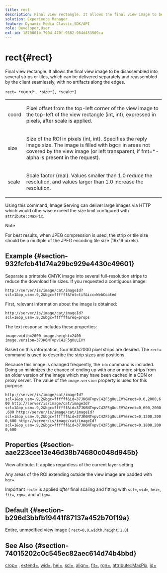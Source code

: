 ```yaml
---
title: rect
description: Final view rectangle. It allows the final view image to be disassembled into several strips or tiles, which can be delivered separately and reassembled by the client seamlessly, with no artifacts along the edges.
solution: Experience Manager
feature: Dynamic Media Classic,SDK/API
role: Developer,User
exl-id: 1870001b-7904-470f-9582-984d453509ca
---
```

# rect{#rect}

Final view rectangle. It allows the final view image to be disassembled into several strips or tiles, which can be delivered separately and reassembled by the client seamlessly, with no artifacts along the edges.

 `rect= *`coord`*, *`size`*[, *`scale`*]`

<table id="simpletable_69D112F85FA24EFCA727B398DC8ED699"> 
 <tr class="strow"> 
  <td class="stentry"> <p><span class="varname"> coord</span> </p> </td> 
  <td class="stentry"> <p>Pixel offset from the top-left corner of the view image to the top-left of the view rectangle (int, int), expressed in pixels, after <span class="varname"> scale</span> is applied. </p></td> 
 </tr> 
 <tr class="strow"> 
  <td class="stentry"> <p><span class="varname"> size</span> </p></td> 
  <td class="stentry"> <p>Size of the ROI in pixels (int, int). Specifies the reply image size. The image is filled with <span class="codeph"> bgc=</span> in areas not covered by the view image (or left transparent, if <span class="codeph"> fmt=*-alpha</span> is present in the request). </p></td> 
 </tr> 
 <tr class="strow"> 
  <td class="stentry"> <p><span class="varname"> scale</span> </p></td> 
  <td class="stentry"> <p>Scale factor (real). Values smaller than 1.0 reduce the resolution, and values larger than 1.0 increase the resolution. </p></td> 
 </tr> 
</table>

Using this command, Image Serving can deliver large images via HTTP which would otherwise exceed the size limit configured with `attribute::MaxPix`.

>[!NOTE]
>
>For best results, when JPEG compression is used, the strip or tile size should be a multiple of the JPEG encoding tile size (16x16 pixels).

## Example {#section-932fcfcb41d74a29bc929e4430c49601}

Separate a printable CMYK image into several full-resolution strips to reduce the download file sizes. If you requested a contiguous image:

`http://server/is/image/cat/imageId?scl=1&op_usm=.9,2&bgc=ffffff&fmt=tif&icc=WebCoated`

First, relevant information about the image is obtained:

`http://server/is/image/cat/imageId?scl=1&op_usm=.9,2&bgc=ffffff&req=props`

The text response includes these properties:

`image.width=2000 image.height=2400 image.version=37JK6NTvpvC42F5gOuLEVY`

Based on this information, four 600x2000 pixel strips are desired. The `rect=` command is used to describe the strip sizes and positions.

Because this image is changed frequently, the `id=` command is included. Doing so minimizes the chance of ending up with one or more strips from an older version of the image which may have been cached in a CDN or proxy server. The value of the `image.version` property is used for this purpose.

`http://server/is/image/cat/imageId?scl=1&op_usm=.9,2&bgc=ffffff&id=37JK6NTvpvC42F5gOuLEVY&rect=0,0,2000,600 http://server/is/image/cat/imageId?scl=1&op_usm=.9,2&bgc=ffffff&id=37JK6NTvpvC42F5gOuLEVY&rect=0,600,2000,600 http://server/is/image/cat/imageId?scl=1&op_usm=.9,2&bgc=ffffff&id=37JK6NTvpvC42F5gOuLEVY&rect=0,1200,2000,600 http://server/is/image/cat/imageId?scl=1&op_usm=.9,2&bgc=ffffff&id=37JK6NTvpvC42F5gOuLEVY&rect=0,1800,2000,600`

## Properties {#section-aae223cee13e46d38b74680c048d945b}

View attribute. It applies regardless of the current layer setting.

Any areas of the ROI extending outside the view image are padded with `bgc=`.

Important `rect=` is applied *after* final scaling and fitting with `scl=`, `wid=`, `hei=`, `fit=`, `rgn=`, and `align=`.

## Default {#section-b296d3bbfb19441f87137a452b70f19a}

Entire, unmodified view image ( `rect=0,0,width,height,1.0`).

## See Also {#section-74015202c0c545ec82aec614d74b4bbd}

[crop=](../../../../../is-api/http-ref/image-serving-api-ref/c-http-protocol-reference/c-command-reference/r-crop.md#reference-6fd0f6399966446ab4425ce050572eab) , [extend=](../../../../../is-api/http-ref/image-serving-api-ref/c-http-protocol-reference/c-command-reference/r-extend.md#reference-7e9156beb285459d830e2d56782a74ac), [wid=](../../../../../is-api/http-ref/image-serving-api-ref/c-http-protocol-reference/c-command-reference/r-is-http-wid.md#reference-bfeadcb67bf4485f851eb21345527e47), [hei=](../../../../../is-api/http-ref/image-serving-api-ref/c-http-protocol-reference/c-command-reference/r-is-http-hei.md#reference-6d6f556ccc0e4b98a815e8a5c1944a96), [scl=](../../../../../is-api/http-ref/image-serving-api-ref/c-http-protocol-reference/c-command-reference/r-scl.md#reference-b2a74e493d0d407e98fe350551ba3fcc), [align=](../../../../../is-api/http-ref/image-serving-api-ref/c-http-protocol-reference/c-command-reference/r-align.md#reference-b7d6b87c75124d78884f916dd6544bc7), [fit=](../../../../../is-api/http-ref/image-serving-api-ref/c-http-protocol-reference/c-command-reference/r-fit.md#reference-f11bff6d93d143d6b135de3a923bc989), [rgn=](../../../../../is-api/http-ref/image-serving-api-ref/c-http-protocol-reference/c-command-reference/r-rgn.md#reference-daa9b80e0d8c4b1aa67d116b578d592f), [attribute::MaxPix](../../../../../is-api/image-catalog/image-serving-api-ref/c-image-catalog-reference/c-attributes-reference/r-maxpix.md#reference-e167d396ac794079ba8b5e6eb16eeda5), [id=](../../../../../is-api/http-ref/image-serving-api-ref/c-http-protocol-reference/c-command-reference/r-id.md#reference-60661184deb3420998779724244fcfa0)

